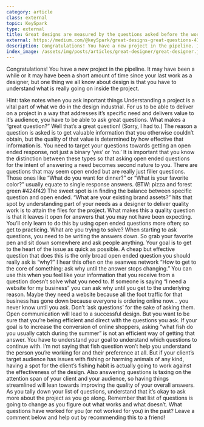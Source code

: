 ```yaml
---
category: article
class: external
topic: KeySpark
type: external
title: Great designs are measured by the questions asked before the work.
external: https://medium.com/@keySpark/great-designs-great-questions-415d061c84ac#.nrkvdtxvh
description: Congratulations! You have a new project in the pipeline. It may have been a while or it may have been a short amount of time since your last work as a designer, but one thing we all know about design is that you have to understand what is really going on inside the project.
index_image: /assets/img/posts/articles/great-designer/great-designer.jpg
---
```

Congratulations! You have a new project in the pipeline. It may have been a while or it may have been a short amount of time since your last work as a designer, but one thing we all know about design is that you have to understand what is really going on inside the project.

Hint: take notes when you ask inportant things
Understanding a project is a vital part of what we do in the design industrial. For us to be able to deliver on a project in a way that addresses it’s specific need and delivers value to it’s audience, you have to be able to ask great questions.
What makes a “great question?”
Well that’s a great question! (Sorry, I had to.) The reason a question is asked is to get valuable information that you otherwise couldn’t obtain, but the quality of that value is determined by how effective that information is. You need to target your questions towards getting an open ended response, not just a binary ‘yes’ or ‘no.’
It is important that you know the distinction between these types so that asking open ended questions for the intent of answering a need becomes second nature to you. There are questions that may seem open ended but are really just filler questions. Those ones like “What do you want for dinner?” or “What is your favorite color?” usually equate to single response answers. (BTW: pizza and forest green #424f42)
The sweet spot is in finding the balance between specific question and open ended. “What are your existing brand assets?” hits that spot by understanding part of your needs as a designer to deliver quality work is to attain the files for the project. What makes this a quality question is that it leaves it open for answers that you may not have been expecting. You’ll only learn to do this by using open ended questions more often; so get to practicing.
What are you trying to solve?
When starting to ask questions, you need to be writing the answers down. So grab your favorite pen and sit down somewhere and ask people anything. Your goal is to get to the heart of the issue as quick as possible. A cheap but effective question that does this is the only broad open ended question you should really ask is “why?”
I hear this often on the seanwes network
“How to get to the core of something: ask why until the answer stops changing.”
You can use this when you feel like your information that you receive from a question doesn’t solve what you need to. If someone is saying “I need a website for my business” you can ask why until you get to the underlying reason. Maybe they need a website because all the foot traffic for that business has gone down because everyone is ordering online now… you never know until you ask.
Don’t ‘ask questions’ for the sake of asking them.
Open communication will lead to a successful design. But you want to be sure that you’re being efficient and direct with the questions you ask. If your goal is to increase the conversion of online shoppers, asking “what fish do you usually catch during the summer” is not an efficient way of getting that answer. You have to understand your goal to understand which questions to continue with.
I’m not saying that fish question won’t help you understand the person you’re working for and their preference at all. But if your client’s target audience has issues with fishing or harming animals of any kind, having a spot for the client’s fishing habit is actually going to work against the effectiveness of the design. Also answering questions is taxing on the attention span of your client and your audience, so having things streamlined will lean towards improving the quality of your overall answers.
As you tally down your list of questions, understand that it’s okay to ask more about the project as you go along. Remember that list of questions is going to change as you figure out what works and what doesn’t.
What questions have worked for you (or not worked for you) in the past?
Leave a comment below and help out by recommending this to a friend!
